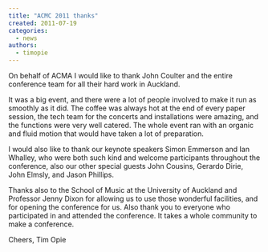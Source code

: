 ```yaml
---
title: "ACMC 2011 thanks"
created: 2011-07-19
categories: 
  - news
authors: 
  - timopie
---
```


On behalf of ACMA I would like to thank John Coulter and the entire conference team for all their hard work in Auckland.

It was a big event, and there were a lot of people involved to make it run as smoothly as it did. The coffee was always hot at the end of every paper session, the tech team for the concerts and installations were amazing, and the functions were very well catered. The whole event ran with an organic and fluid motion that would have taken a lot of preparation.

I would also like to thank our keynote speakers Simon Emmerson and Ian Whalley, who were both such kind and welcome participants throughout the conference, also our other special guests John Cousins, Gerardo Dirie, John Elmsly, and Jason Phillips.

Thanks also to the School of Music at the University of Auckland and Professor Jenny Dixon for allowing us to use those wonderful facilities, and for opening the conference for us. Also thank you to everyone who participated in and attended the conference. It takes a whole community to make a conference.

Cheers, Tim Opie

